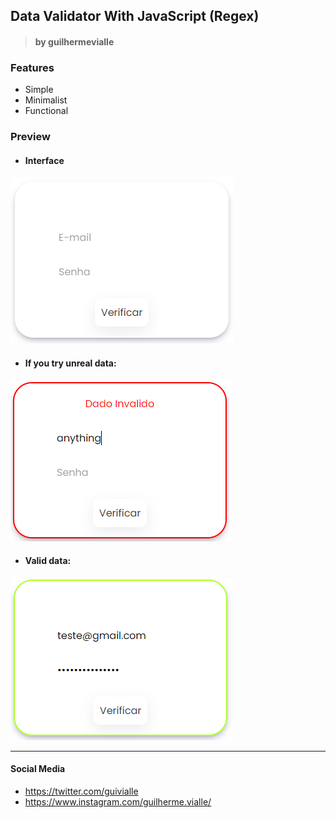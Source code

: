 
## Data Validator With JavaScript (Regex)

> #### by guilhermevialle

### Features

- Simple
- Minimalist
- Functional

### Preview
- #### Interface
![](https://github.com/guilhermevialle/Data-Validate/blob/main/Validate%20Data/Screenshots/capture.PNG)

- #### If you try unreal data:
![](https://github.com/guilhermevialle/Data-Validate/blob/main/Validate%20Data/Screenshots/capture2.PNG)
- #### Valid data:
![](https://github.com/guilhermevialle/Data-Validate/blob/main/Validate%20Data/Screenshots/capture3.PNG)

------------

#### Social Media

- https://twitter.com/guivialle
- https://www.instagram.com/guilherme.vialle/
